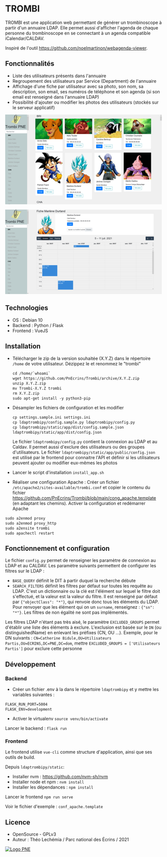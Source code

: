 # TROMBI

TROMBI est une application web permettant de générer un trombinoscope à partir d'un annuaire LDAP.
Elle permet aussi d'afficher l'agenda de chaque personne du trombinoscope en se connectant à un agenda compatible iCalendar/CALDAV.

Inspiré de l'outil https://github.com/noelmartinon/webagenda-viewer.

## Fonctionnalités

- Liste des utilisateurs présents dans l'annuaire
- Regroupement des utilisateurs par Service (Department) de l'annuaire
- Affichage d'une fiche par utilisateur avec sa photo, son nom, sa description, son email, ses numéros de téléphone et son agenda (si son email est renseigné dans l'annuaire LDAP)
- Possibilité d'ajouter ou modifier les photos des utilisateurs (stockés sur le serveur applicatif)

![Screenshot HOME](https://github.com/PnEcrins/Trombi/blob/main/docs/trombi-home.jpg)

![Screenshot FICHE](https://github.com/PnEcrins/Trombi/blob/main/docs/trombi-fiche.jpg)

## Technologies

- OS : Debian 10
- Backend : Python / Flask
- Frontend : VueJS

## Installation

- Télécharger le zip de la version souhaitée (X.Y.Z) dans le répertoire `/home` de votre utilisateur. Dézippez le et renommez le "trombi"

  ```
  cd /home/`whoami`
  wget https://github.com/PnEcrins/Trombi/archive/X.Y.Z.zip
  unzip X.Y.Z.zip
  mv Trombi-X.Y.Z trombi
  rm X.Y.Z.zip
  sudo apt-get install -y python3-pip

  ```

- Désampler les fichiers de configuration et les modifier

  ```
  cp settings.sample.ini settings.ini
  cp ldaptrombipy/config.sample.py ldaptrombipy/config.py
  cp ldaptrombipy/static/app/dist/config.sample.json ldaptrombipy/static/app/dist/config.json
  ```

  Le fichier `ldaptrombipy/config.py` contient la connexion au LDAP et au Caldav. Il permet aussi d'exclure des utilisateurs ou des groupes d'utilisateurs.
  Le fichier `ldaptrombipy/static/app/public/config.json` est utilisé par le frontend pour connaitre l'API et définir si les utilisateurs peuvent ajouter ou modifier eux-mêmes les photos

- Lancer le script d'installation `install_app.sh`
- Réaliser une configuration Apache : Créer un fichier `/etc/apache2/sites-available/trombi.conf` et copier le contenu du fichier https://github.com/PnEcrins/Trombi/blob/main/cong_apache.template (en adaptant les chemins). Activer la configuration et redémarrer Apache 
```
sudo a2enmod proxy
sudo a2enmod proxy_http
sudo a2ensite trombi
sudo apachectl restart
```

## Fonctionnement et configuration

Le fichier `config.py` permet de renseigner les paramètre de connexion au LDAP et au CALDAV.
Les paramètre suivants permettent de configurer les filtres sur le LDAP :

- `BASE_QUERY` définit le DIT à partir duquel la recherche débute
- `SEARCH_FILTERS` définit les filtres par défaut sur toutes les requête au LDAP. C'est un dictionnaire ou la clé est l'élément sur lequel le filtre doit s'effectué, et la valeur est la valeur du filtre. Il est renseigné par défaut par `{"objectClass": "*"}`, qui renvoie donc tous les éléments du LDAP. Pour renvoyer que les élément qui on un `surname`, renseignez : `{"sn": "*"}`. Les filtres de non égalité ne sont pas implémentés.

Les filtres LDAP n'étant pas très aisé, le paramètre `EXCLUDED_GROUPS` permet d'établir une liste des éléments à exclure. L'exclusion est basée sur le `DN` (ou distinguishedName) en enlevant les préfixes (CN, OU ...). Exemple, pour le DN suivants : `CN=Catherine Bidule,OU=Utilisateurs Partis,OU=ECRINS,DC=PNE,DC=dom`, mettre `EXCLUDED_GROUPS = ['Utilisateurs Partis']` pour exclure cette personne

## Développement

### Backend


- Créer un fichier .env à la dans le répertoire `ldaptrombipy` et y mettre les variables suivantes :

 ```
FLASK_RUN_PORT=5004
FLASK_ENV=development
 ```
- Activer le virtualenv `source venv/bin/activate`

Lancer le backend : `flask run`
 
 ### Frontend

Le frontend utilise `vue-cli` comme structure d'application, ainsi que ses outils de build.

Depuis `ldaptrombipy/static`:
- Installer nvm : https://github.com/nvm-sh/nvm
- Installer node et npm : `nvm install`
- Installer les dépendances : `npm install`

Lancer le frontend `npm run serve`

Voir le fichier d'exemple : `conf_apache.template`

## Licence

- OpenSource - GPLv3
- Auteur : Théo Lechémia / Parc national des Écrins / 2021

[![Logo PNE](http://geonature.fr/img/logo-pne.jpg)](https://www.ecrins-parcnational.fr)
